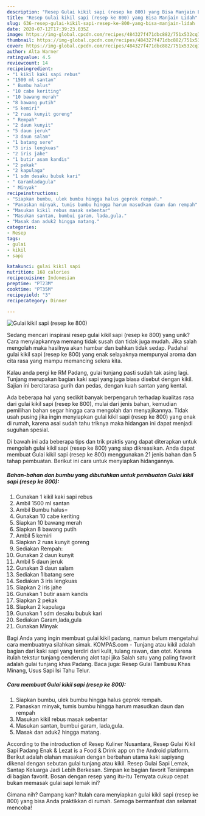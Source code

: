 ```yaml
---
description: "Resep Gulai kikil sapi (resep ke 800) yang Bisa Manjain Lidah"
title: "Resep Gulai kikil sapi (resep ke 800) yang Bisa Manjain Lidah"
slug: 636-resep-gulai-kikil-sapi-resep-ke-800-yang-bisa-manjain-lidah
date: 2020-07-12T17:39:23.035Z
image: https://img-global.cpcdn.com/recipes/484327f471dbc882/751x532cq70/gulai-kikil-sapi-resep-ke-800-foto-resep-utama.jpg
thumbnail: https://img-global.cpcdn.com/recipes/484327f471dbc882/751x532cq70/gulai-kikil-sapi-resep-ke-800-foto-resep-utama.jpg
cover: https://img-global.cpcdn.com/recipes/484327f471dbc882/751x532cq70/gulai-kikil-sapi-resep-ke-800-foto-resep-utama.jpg
author: Alta Warner
ratingvalue: 4.5
reviewcount: 14
recipeingredient:
- "1 kikil kaki sapi rebus"
- "1500 ml santan"
- " Bumbu halus"
- "10 cabe keriting"
- "10 bawang merah"
- "8 bawang putih"
- "5 kemiri"
- "2 ruas kunyit goreng"
- " Rempah"
- "2 daun kunyit"
- "5 daun jeruk"
- "3 daun salam"
- "1 batang sere"
- "3 iris lengkuas"
- "2 iris jahe"
- "1 butir asam kandis"
- "2 pekak"
- "2 kapulaga"
- "1 sdm desaku bubuk kari"
- " Garamladagula"
- " Minyak"
recipeinstructions:
- "Siapkan bumbu, ulek bumbu hingga halus geprek rempah."
- "Panaskan minyak, tumis bumbu hingga harum masudkan daun dan rempah"
- "Masukan kikil rebus masak sebentar"
- "Masukan santan, bumbui garam, lada,gula."
- "Masak dan aduk2 hingga matang."
categories:
- Resep
tags:
- gulai
- kikil
- sapi

katakunci: gulai kikil sapi 
nutrition: 168 calories
recipecuisine: Indonesian
preptime: "PT23M"
cooktime: "PT35M"
recipeyield: "3"
recipecategory: Dinner

---
```



![Gulai kikil sapi (resep ke 800)](https://img-global.cpcdn.com/recipes/484327f471dbc882/751x532cq70/gulai-kikil-sapi-resep-ke-800-foto-resep-utama.jpg)

Sedang mencari inspirasi resep gulai kikil sapi (resep ke 800) yang unik? Cara menyiapkannya memang tidak susah dan tidak juga mudah. Jika salah mengolah maka hasilnya akan hambar dan bahkan tidak sedap. Padahal gulai kikil sapi (resep ke 800) yang enak selayaknya mempunyai aroma dan cita rasa yang mampu memancing selera kita.

Kalau anda pergi ke RM Padang, gulai tunjang pasti sudah tak asing lagi. Tunjang merupakan bagian kaki sapi yang juga biasa disebut dengan kikil. Sajian ini bercitarasa gurih dan pedas, dengan kuah santan yang kental.

Ada beberapa hal yang sedikit banyak berpengaruh terhadap kualitas rasa dari gulai kikil sapi (resep ke 800), mulai dari jenis bahan, kemudian pemilihan bahan segar hingga cara mengolah dan menyajikannya. Tidak usah pusing jika ingin menyiapkan gulai kikil sapi (resep ke 800) yang enak di rumah, karena asal sudah tahu triknya maka hidangan ini dapat menjadi suguhan spesial.


Di bawah ini ada beberapa tips dan trik praktis yang dapat diterapkan untuk mengolah gulai kikil sapi (resep ke 800) yang siap dikreasikan. Anda dapat membuat Gulai kikil sapi (resep ke 800) menggunakan 21 jenis bahan dan 5 tahap pembuatan. Berikut ini cara untuk menyiapkan hidangannya.

<!--inarticleads1-->

##### Bahan-bahan dan bumbu yang dibutuhkan untuk pembuatan Gulai kikil sapi (resep ke 800):

1. Gunakan 1 kikil kaki sapi rebus
1. Ambil 1500 ml santan
1. Ambil  Bumbu halus=
1. Gunakan 10 cabe keriting
1. Siapkan 10 bawang merah
1. Siapkan 8 bawang putih
1. Ambil 5 kemiri
1. Siapkan 2 ruas kunyit goreng
1. Sediakan  Rempah:
1. Gunakan 2 daun kunyit
1. Ambil 5 daun jeruk
1. Gunakan 3 daun salam
1. Sediakan 1 batang sere
1. Sediakan 3 iris lengkuas
1. Siapkan 2 iris jahe
1. Gunakan 1 butir asam kandis
1. Siapkan 2 pekak
1. Siapkan 2 kapulaga
1. Gunakan 1 sdm desaku bubuk kari
1. Sediakan  Garam,lada,gula
1. Gunakan  Minyak


Bagi Anda yang ingin membuat gulai kikil padang, namun belum mengetahui cara membuatnya silahkan simak. KOMPAS.com - Tunjang atau kikil adalah bagian dari kaki sapi yang terdiri dari kulit, tulang rawan, dan otot. Karena itulah tekstur tunjang cenderung alot tapi jika Salah satu yang paling favorit adalah gulai tunjang khas Padang. Baca juga: Resep Gulai Tambusu Khas Minang, Usus Sapi Isi Tahu Telur. 

<!--inarticleads2-->

##### Cara membuat Gulai kikil sapi (resep ke 800):

1. Siapkan bumbu, ulek bumbu hingga halus geprek rempah.
1. Panaskan minyak, tumis bumbu hingga harum masudkan daun dan rempah
1. Masukan kikil rebus masak sebentar
1. Masukan santan, bumbui garam, lada,gula.
1. Masak dan aduk2 hingga matang.


According to the introduction of Resep Kuliner Nusantara, Resep Gulai Kikil Sapi Padang Enak &amp; Lezat is a Food &amp; Drink app on the Android platform. Berikut adalah olahan masakan dengan berbahan utama kaki sapiyang dikenal dengan sebutan gulai tunjang atau kikil. Resep Gulai Sapi Lemak, Santap Keluarga Jadi Lebih Berkesan. Simpan ke bagian favorit Tersimpan di bagian favorit. Bosan dengan resep yang itu-itu Ternyata cukup cepat bukan memasak gulai sapi lemak ini? 

Gimana nih? Gampang kan? Itulah cara menyiapkan gulai kikil sapi (resep ke 800) yang bisa Anda praktikkan di rumah. Semoga bermanfaat dan selamat mencoba!

